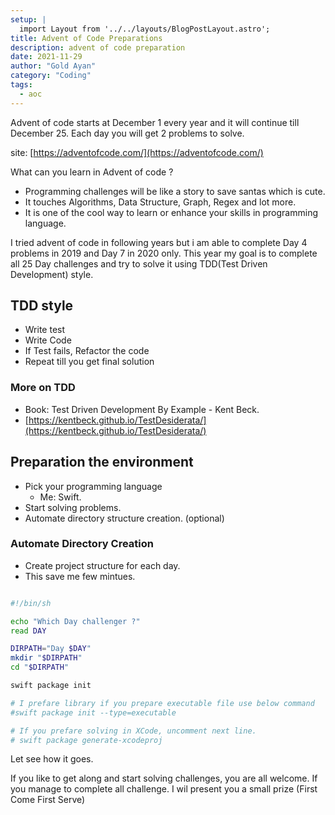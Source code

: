 ```yaml
---
setup: |
  import Layout from '../../layouts/BlogPostLayout.astro';
title: Advent of Code Preparations
description: advent of code preparation
date: 2021-11-29
author: "Gold Ayan"
category: "Coding"
tags:
  - aoc
---
```


Advent of code starts at December 1 every year and it will continue till
December 25. Each day you will get 2 problems to solve.

site: [https://adventofcode.com/](https://adventofcode.com/)

What can you learn in Advent of code ?

- Programming challenges will be like a story to save santas which is cute.
- It touches Algorithms, Data Structure, Graph, Regex and lot more.
- It is one of the cool way to learn or enhance your skills in programming language.

<!-- more -->

I tried advent of code in following years but i am able to complete Day 4
problems in 2019 and Day 7 in 2020 only. This year my goal is to complete all 25 Day
challenges and try to solve it using TDD(Test Driven Development) style.

## TDD style

- Write test
- Write Code
- If Test fails, Refactor the code
- Repeat till you get final solution

### More on TDD

- Book: Test Driven Development By Example - Kent Beck.
- [https://kentbeck.github.io/TestDesiderata/](https://kentbeck.github.io/TestDesiderata/)

## Preparation the environment

- Pick your programming language
  - Me: Swift.
- Start solving problems.
- Automate directory structure creation. (optional)

### Automate Directory Creation

- Create project structure for each day.
- This save me few mintues.

```sh

#!/bin/sh

echo "Which Day challenger ?"
read DAY

DIRPATH="Day $DAY"
mkdir "$DIRPATH"
cd "$DIRPATH"

swift package init

# I prefare library if you prepare executable file use below command
#swift package init --type=executable

# If you prefare solving in XCode, uncomment next line.
# swift package generate-xcodeproj

```

Let see how it goes.

If you like to get along and start solving challenges, you are all welcome. If
you manage to complete all challenge. I wil present you a small prize (First Come First Serve)
